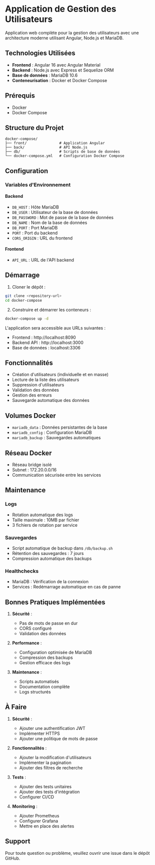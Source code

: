 # Application de Gestion des Utilisateurs

Application web complète pour la gestion des utilisateurs avec une architecture moderne utilisant Angular, Node.js et MariaDB.

## Technologies Utilisées

- **Frontend** : Angular 16 avec Angular Material
- **Backend** : Node.js avec Express et Sequelize ORM
- **Base de données** : MariaDB 10.6
- **Conteneurisation** : Docker et Docker Compose

## Prérequis

- Docker
- Docker Compose

## Structure du Projet

```
docker-compose/
├── front/               # Application Angular
├── back/                # API Node.js
├── db/                  # Scripts de base de données
└── docker-compose.yml   # Configuration Docker Compose
```

## Configuration

### Variables d'Environnement

#### Backend
- `DB_HOST` : Hôte MariaDB
- `DB_USER` : Utilisateur de la base de données
- `DB_PASSWORD` : Mot de passe de la base de données
- `DB_NAME` : Nom de la base de données
- `DB_PORT` : Port MariaDB
- `PORT` : Port du backend
- `CORS_ORIGIN` : URL du frontend

#### Frontend
- `API_URL` : URL de l'API backend

## Démarrage

1. Cloner le dépôt :
```bash
git clone <repository-url>
cd docker-compose
```

2. Construire et démarrer les conteneurs :
```bash
docker-compose up -d
```

L'application sera accessible aux URLs suivantes :
- Frontend : http://localhost:8090
- Backend API : http://localhost:3000
- Base de données : localhost:3306

## Fonctionnalités

- Création d'utilisateurs (individuelle et en masse)
- Lecture de la liste des utilisateurs
- Suppression d'utilisateurs
- Validation des données
- Gestion des erreurs
- Sauvegarde automatique des données

## Volumes Docker

- `mariadb_data` : Données persistantes de la base
- `mariadb_config` : Configuration MariaDB
- `mariadb_backup` : Sauvegardes automatiques

## Réseau Docker

- Réseau bridge isolé
- Subnet : 172.20.0.0/16
- Communication sécurisée entre les services

## Maintenance

### Logs
- Rotation automatique des logs
- Taille maximale : 10MB par fichier
- 3 fichiers de rotation par service

### Sauvegardes
- Script automatique de backup dans `/db/backup.sh`
- Rétention des sauvegardes : 7 jours
- Compression automatique des backups

### Healthchecks
- MariaDB : Vérification de la connexion
- Services : Redémarrage automatique en cas de panne

## Bonnes Pratiques Implémentées

1. **Sécurité** :
   - Pas de mots de passe en dur
   - CORS configuré
   - Validation des données

2. **Performance** :
   - Configuration optimisée de MariaDB
   - Compression des backups
   - Gestion efficace des logs

3. **Maintenance** :
   - Scripts automatisés
   - Documentation complète
   - Logs structurés

## À Faire

1. **Sécurité** :
   - Ajouter une authentification JWT
   - Implémenter HTTPS
   - Ajouter une politique de mots de passe

2. **Fonctionnalités** :
   - Ajouter la modification d'utilisateurs
   - Implémenter la pagination
   - Ajouter des filtres de recherche

3. **Tests** :
   - Ajouter des tests unitaires
   - Ajouter des tests d'intégration
   - Configurer CI/CD

4. **Monitoring** :
   - Ajouter Prometheus
   - Configurer Grafana
   - Mettre en place des alertes

## Support

Pour toute question ou problème, veuillez ouvrir une issue dans le dépôt GitHub.
